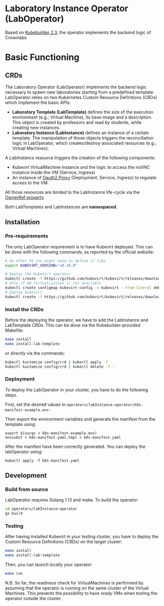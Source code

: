 # Laboratory Instance Operator (LabOperator)

Based on [Kubebuilder 2.3](https://github.com/kubernetes-sigs/kubebuilder.git), the operator implements the backend logic of Crownlabs

# Basic Functioning

## CRDs

The Laboratory Operator (LabOperator) implements the backend logic necessary to spawn new laboratories starting from a predefined template. LabOperator relies on two Kubernetes Custom Resource
Definitions (CRDs) which implement the basic APIs:
* **Laboratory Template (LabTemplate)** defines the size of the execution environment (e.g.; Virtual Machine), its base image and a description. This object is created by professors and read by students, while creating new instances.
* **Laboratory Instance (LabInstance)** defines an instance of a certain template. The manipulation of those objects triggers the reconciliation logic in LabOperator, which creates/destroy associated resources (e.g.; Virtual Machines).

A *LabInstance* resource triggers the creation of the following components:
* Kubevirt VirtualMachine Instance and the logic to access the noVNC instance inside the VM (Service, Ingress)
* An instance of [Oauth2 Proxy](https://github.com/oauth2-proxy/oauth2-proxy) (Deployment, Service, Ingress) to regulate access to the VM.

All those resources are binded to the LabInstance life-cycle via the [OwnerRef property](https://kubernetes.io/docs/concepts/workloads/controllers/garbage-collection/)

Both LabTemplates and LabInstances are **namespaced**. 

## Installation

### Pre-requirements

The only LabOperator requirement is to have Kubevirt deployed.
This can be done with the following commands, as reported by the official website:

```bash
# On other OS you might need to define it like
export KUBEVIRT_VERSION="v0.34.0"

# Deploy the KubeVirt operator
kubectl create -f https://github.com/kubevirt/kubevirt/releases/download/${KUBEVIRT_VERSION}/kubevirt-operator.yaml
# Only if HW Virtualization is not available
kubectl create configmap kubevirt-config -n kubevirt --from-literal debug.useEmulation=true
# Deploy Kubevirt
kubectl create -f https://github.com/kubevirt/kubevirt/releases/download/${KUBEVIRT_VERSION}/kubevirt-cr.yaml
```

### Install the CRDs

Before the deploying the operator, we have to add the LabInstance and LabTemplate CRDs. This can be done via the Kubebuilder-provided Makefile:

```bash
make install
make install-lab-template
```

or directly via the commands:

```bash
kubectl kustomize config/crd | kubectl apply -f -
kubectl kustomize config/crd | kubectl delete -f -
```

### Deployment
To deploy the LabOperator in your cluster, you have to do the following steps.

First, set the desired values in `operators/labInstance-operator/k8s-manifest-example.env` .

Then export the environment variables and generate the manifest from the template using:
```
export $(xargs < k8s-manifest-example.env)
envsubst < k8s-manifest.yaml.tmpl > k8s-manifest.yaml
```

After the manifest have been correctly generated. You can deploy the labOperator using:

```
kubectl apply -f k8s-manifest.yaml
```

## Development

### Build from source

LabOperator requires Golang 1.13 and make. To build the operator:

```bash
cd operators/labInstance-operator
go build
```

### Testing

After having installed Kubevirt in your testing cluster, you have to deploy the Custom Resource Definitions (CRDs) on the target cluster:

```bash
make install
make install-lab-template
```

Then, you can launch locally your operator:

```bash
make run
```

N.B. So far, the readiness check for VirtualMachines is performed by assuming that the operator is running on the same cluster of the Virtual Machines. This prevents the possibility to have *ready* VMs when testing the operator outside the cluster. 
